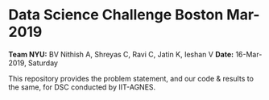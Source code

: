 # Data Science Challenge Boston Mar-2019

**Team NYU:** BV Nithish A, Shreyas C, Ravi C, Jatin K, Ieshan V
**Date:** 16-Mar-2019, Saturday

This repository provides the problem statement, and our code & results to the same, for DSC conducted by IIT-AGNES.
